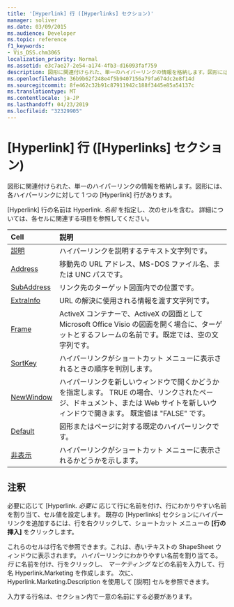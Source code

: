 ```yaml
---
title: '[Hyperlink] 行 ([Hyperlinks] セクション)'
manager: soliver
ms.date: 03/09/2015
ms.audience: Developer
ms.topic: reference
f1_keywords:
- Vis_DSS.chm3065
localization_priority: Normal
ms.assetid: e3c7ae27-2e54-a174-4fb3-d16093faf759
description: 図形に関連付けられた、単一のハイパーリンクの情報を格納します。図形には、各ハイパーリンクに対して 1 つの [Hyperlink] 行があります。
ms.openlocfilehash: 36b9b62f248e4f5b9407156a79fa674dc2e8f14d
ms.sourcegitcommit: 8fe462c32b91c87911942c188f3445e85a54137c
ms.translationtype: MT
ms.contentlocale: ja-JP
ms.lasthandoff: 04/23/2019
ms.locfileid: "32329905"
---
```

# <a name="hyperlink-row-hyperlinks-section"></a>[Hyperlink] 行 ([Hyperlinks] セクション)

図形に関連付けられた、単一のハイパーリンクの情報を格納します。図形には、各ハイパーリンクに対して 1 つの [Hyperlink] 行があります。
  
[Hyperlink] 行の名前は Hyperlink. *名前*  を指定し、次のセルを含む。 詳細については、各セルに関連する項目を参照してください。 
  
|**Cell**|**説明**|
|:-----|:-----|
|[説明](description-cell-hyperlinks-section.md) <br/> |ハイパーリンクを説明するテキスト文字列です。  <br/> |
|[Address](address-cell-hyperlinks-section.md) <br/> |移動先の URL アドレス、MS-DOS ファイル名、または UNC パスです。  <br/> |
|[SubAddress](subaddress-cell-hyperlinks-section.md) <br/> |リンク先のターゲット図面内での位置です。  <br/> |
|[ExtraInfo](extrainfo-cell-hyperlinks-section.md) <br/> |URL の解決に使用される情報を渡す文字列です。  <br/> |
|[Frame](frame-cell-hyperlinks-section.md) <br/> |ActiveX コンテナーで、ActiveX の図面として Microsoft Office Visio の図面を開く場合に、ターゲットとするフレームの名前です。既定では、空の文字列です。  <br/> |
|[SortKey](sortkey-cell-hyperlinks-section.md) <br/> |ハイパーリンクがショートカット メニューに表示されるときの順序を判別します。  <br/> |
|[NewWindow](newwindow-cell-hyperlinks-section.md) <br/> |ハイパーリンクを新しいウィンドウで開くかどうかを指定します。 TRUE の場合、リンクされたページ、ドキュメント、または Web サイトを新しいウィンドウで開きます。 既定値は "FALSE" です。  <br/> |
|[Default](default-cell-hyperlinks-section.md) <br/> |図形またはページに対する既定のハイパーリンクです。  <br/> |
|[非表示](invisible-cell-hyperlinks-section.md) <br/> |ハイパーリンクがショートカット メニューに表示されるかどうかを示します。  <br/> |
   
## <a name="remarks"></a>注釈

 必要に応じて [Hyperlink.  *必要に*  応じて行に名前を付け、行にわかりやすい名前を割り当て、セル値を設定します。 既存の [Hyperlinks] セクションにハイパーリンクを追加するには、行を右クリックして、ショートカット メニューの **[行の挿入]** をクリックします。 
  
これらのセルは行名で参照できます。これは、赤いテキストの ShapeSheet ウィンドウに表示されます。 ハイパーリンクにわかりやすい名前を割り当てる。 *行*  に名前を付け、行をクリックし、  *マーケティング*  などの名前を入力して、行名 Hyperlink.Marketing を作成します。 次に、Hyperlink.Marketing.Description を使用して [説明] セルを参照できます。 
  
入力する行名は、セクション内で一意の名前にする必要があります。
  

